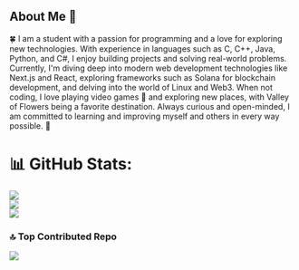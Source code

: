 

## About Me 💫

🍀 I am a student with a passion for programming and a love for exploring new technologies. With experience in languages such as C, C++, Java, Python, and C#, I enjoy building projects and solving real-world problems. Currently, I'm diving deep into modern web development technologies like Next.js and React, exploring frameworks such as Solana for blockchain development, and delving into the world of Linux and Web3. When not coding, I love playing video games 👻 and exploring new places, with Valley of Flowers being a favorite destination. Always curious and open-minded, I am committed to learning and improving myself and others in every way possible. 💐


# 📊 GitHub Stats:
![](https://github-readme-stats.vercel.app/api?username=GUNGODD&theme=tokyonight&hide_border=false&include_all_commits=true&count_private=false)<br/>
![](https://github-readme-streak-stats.herokuapp.com/?user=GUNGODD&theme=tokyonight&hide_border=false)<br/>
![](https://github-readme-stats.vercel.app/api/top-langs/?username=GUNGODD&theme=tokyonight&hide_border=false&include_all_commits=true&count_private=false&layout=compact)



### 🔝 Top Contributed Repo
![](https://github-contributor-stats.vercel.app/api?username=GUNGODD&limit=5&theme=radical&combine_all_yearly_contributions=true)


  
<!-- Proudly created with GPRM ( https://gprm.itsvg.in ) -->
